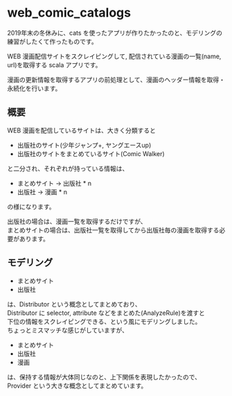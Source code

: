 # web_comic_catalogs

2019年末の冬休みに、cats を使ったアプリが作りたかったのと、モデリングの練習がしたくて作ったものです。

WEB 漫画配信サイトをスクレイピングして, 配信されている漫画の一覧(name, url)を取得する scala アプリです。

漫画の更新情報を取得するアプリの前処理として、漫画のヘッダー情報を取得・永続化を行います。

## 概要

WEB 漫画を配信しているサイトは、大きく分類すると

- 出版社のサイト(少年ジャンプ+, ヤングエースup)
- 出版社のサイトをまとめているサイト(Comic Walker)

と二分され、それぞれが持っている情報は、

- まとめサイト -> 出版社 * n
- 出版社 -> 漫画 * n

の様になります。

出版社の場合は、漫画一覧を取得するだけですが、  
まとめサイトの場合は、出版社一覧を取得してから出版社毎の漫画を取得する必要があります。

## モデリング

- まとめサイト
- 出版社

は、Distributor という概念としてまとめており、  
Distributor に selector, attribute などをまとめた(AnalyzeRule)を渡すと  
下位の情報をスクレイピングできる、という風にモデリングしました。  
ちょっとミスマッチな感じがしていますが、

- まとめサイト
- 出版社
- 漫画

は、保持する情報が大体同じなのと、上下関係を表現したかったので、  
Provider という大きな概念としてまとめています。
